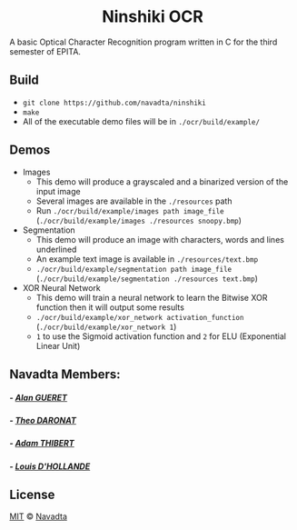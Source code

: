 <h1 align="center">
    Ninshiki OCR
    <br>
</h1>

A basic Optical Character Recognition program written in C for the third semester of EPITA.

## Build
* `git clone https://github.com/navadta/ninshiki`
* `make`
* All of the executable demo files will be in `./ocr/build/example/`

## Demos
* Images
  * This demo will produce a grayscaled and a binarized version of the input image
  * Several images are available in the `./resources` path
  * Run `./ocr/build/example/images path image_file` (`./ocr/build/example/images ./resources snoopy.bmp`)
* Segmentation
  * This demo will produce an image with characters, words and lines underlined
  * An example text image is available in `./resources/text.bmp`
  * `./ocr/build/example/segmentation path image_file` (`./ocr/build/example/segmentation ./resources text.bmp`)
* XOR Neural Network
  * This demo will train a neural network to learn the Bitwise XOR function then it will output some results
  * `./ocr/build/example/xor_network activation_function` (`./ocr/build/example/xor_network 1`)
  * `1` to use the Sigmoid activation function and `2` for ELU (Exponential Linear Unit)

## Navadta Members:
##### - [Alan GUERET](https://github.com/alanretgue)
##### - [Theo DARONAT](https://github.com/Theo-DARONAT)
##### - [Adam THIBERT](https://github.com/Adamaq01)
##### - [Louis D'HOLLANDE](https://github.com/Krug666)

## License

[MIT](https://github.com/navadta/ninshiki/blob/master/LICENSE) © [Navadta](https://github.com/navadta)